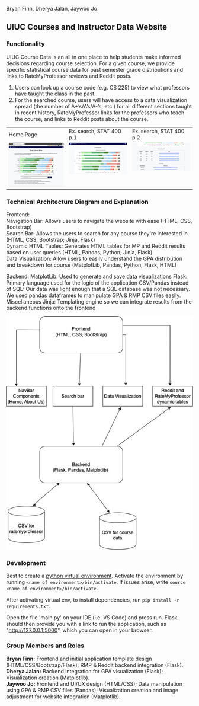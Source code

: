 Bryan Finn, Dherya Jalan, Jaywoo Jo

## UIUC Courses and Instructor Data Website

### Functionality
UIUC Course Data is an all in one place to help students make informed decisions
regarding course selection. For a given course, we provide specific statistical course data for past semester
grade distributions and links to RateMyProfessor reviews and Reddit posts.

1. Users can look up a course code (e.g. CS 225) to view what professors have
taught the class in the past.
2. For the searched course, users will have access to a data visualization spread (the number of A+’s/A’s/A-’s, etc.) for all different sections taught in recent history, RateMyProfessor links for the professors who teach the course, and links to Reddit posts about the course.

<table>
  <tr>
    <td> Home Page</td>
     <td> Ex. search, STAT 400 p.1 </td>
     <td> Ex. search, STAT 400 p.2</td>
  </tr>
  <tr>
    <td valign="top"><img src="https://github.com/CS222-UIUC/course-project-group-negative-4/blob/main/README-Images/1.png"></td>
    <td valign="top"><img src="https://github.com/CS222-UIUC/course-project-group-negative-4/blob/main/README-Images/2.png"></td>
    <td valign="top"><img src="https://github.com/CS222-UIUC/course-project-group-negative-4/blob/main/README-Images/3.png"></td>
  </tr>
 </table>

### Technical Architecture Diagram and Explanation

Frontend:  
Navigation Bar: Allows users to navigate the website with ease (HTML, CSS, Bootstrap)  
Search Bar: Allows the users to search for any course they're interested in (HTML, CSS, Bootstrap; Jinja, Flask)  
Dynamic HTML Tables: Generates HTML tables for MP and Reddit results based on user queries  (HTML, Pandas, Python; Jinja, Flask)  
Data Visualization: Allow users to easilv understand the GPA distribution and breakdown for course (MatplotLib, Pandas, Python; Flask, HTML)

Backend:
MatplotLib: Used to generate and save data visualizations
Flask: Primary language used for the logic of the application
CSV/Pandas instead of SQL: Our data was light enough that a SQL database was not necessary. We used pandas dataframes to manipulate GPA & RMP CSV files easily.
Miscellaneous
Jinja: Templating engine so we can integrate results from the backend functions onto the frontend


![Technical Architecture Image](https://github.com/CS222-UIUC/course-project-group-negative-4/blob/main/README-Images/CS222-Framework.jpeg)

### Development
Best to create a [python virtual environment](https://phoenixnap.com/kb/install-flask#ftoc-heading-6). 
Activate the environment by running ```<name of environment>/bin/activate```. If issues arise, write ```source <name of environment>/bin/activate```.

After activating virtual env, to install dependencies, run ```pip install -r requirements.txt```.

Open the file 'main.py' on your IDE (i.e. VS Code) and press run. Flask should then provide you with a link to run the application, such as "http://127.0.0.1:5000", which you can open in your browser.

### Group Members and Roles
**Bryan Finn:** Frontend and initial application template design (HTML/CSS/Bootstrap/Flask); RMP & Reddit backend integration (Flask).  
**Dherya Jalan:** Backend integration for GPA visualization (Flask); Visualization creation (Matplotlib).  
**Jaywoo Jo:** Frontend and UI/UX design (HTML/CSS); Data manipulation using GPA & RMP CSV files (Pandas); Visualization creation and image adjustment for website integration (Matplotlib).  
